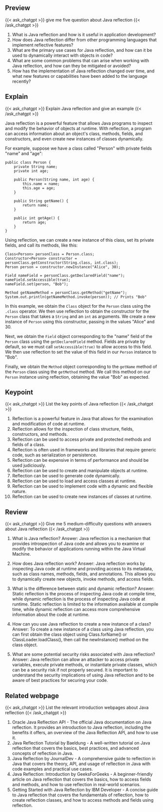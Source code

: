 ## Preview
{{< ask_chatgpt >}}
give me five question about Java reflection
{{< /ask_chatgpt >}}



1. What is Java reflection and how is it useful in application development?
2. How does Java reflection differ from other programming languages that implement reflective features?
3. What are the primary use cases for Java reflection, and how can it be used to dynamically interact with objects in code?
4. What are some common problems that can arise when working with Java reflection, and how can they be mitigated or avoided?
5. How has the implementation of Java reflection changed over time, and what new features or capabilities have been added to the language recently?   

## Explain
{{< ask_chatgpt >}}
Explain Java reflection and give an example
{{< /ask_chatgpt >}}



Java reflection is a powerful feature that allows Java programs to inspect and modify the behavior of objects at runtime. With reflection, a program can access information about an object's class, methods, fields, and constructors, and even create new instances of classes dynamically.

For example, suppose we have a class called "Person" with private fields "name" and "age":

```
public class Person {
    private String name;
    private int age;

    public Person(String name, int age) {
        this.name = name;
        this.age = age;
    }

    public String getName() {
        return name;
    }

    public int getAge() {
        return age;
    }
}
```

Using reflection, we can create a new instance of this class, set its private fields, and call its methods, like this:

```
Class<Person> personClass = Person.class;
Constructor<Person> constructor = personClass.getConstructor(String.class, int.class);
Person person = constructor.newInstance("Alice", 30);

Field nameField = personClass.getDeclaredField("name");
nameField.setAccessible(true);
nameField.set(person, "Bob");

Method getNameMethod = personClass.getMethod("getName");
System.out.println(getNameMethod.invoke(person)); // Prints "Bob"
```

In this example, we obtain the `Class` object for the `Person` class using the `.class` operator. We then use reflection to obtain the constructor for the `Person` class that takes a `String` and an `int` as arguments. We create a new instance of `Person` using this constructor, passing in the values "Alice" and 30.

Next, we obtain the `Field` object corresponding to the "name" field of the `Person` class using the `getDeclaredField` method. Fields are private by default, so we must call `setAccessible(true)` to allow access to this field. We then use reflection to set the value of this field in our `Person` instance to "Bob".

Finally, we obtain the `Method` object corresponding to the `getName` method of the `Person` class using the `getMethod` method. We call this method on our `Person` instance using reflection, obtaining the value "Bob" as expected.   

## Keypoint
{{< ask_chatgpt >}}
List the key points of Java reflection
{{< /ask_chatgpt >}}



1. Reflection is a powerful feature in Java that allows for the examination and modification of code at runtime.
2. Reflection allows for the inspection of class structure, fields, constructors, and methods.
3. Reflection can be used to access private and protected methods and fields of a class.
4. Reflection is often used in frameworks and libraries that require generic code, such as serialization or persistence.
5. Reflection can be expensive in terms of performance and should be used judiciously.
6. Reflection can be used to create and manipulate objects at runtime.
7. Reflection can be used to generate code dynamically.
8. Reflection can be used to load and access classes at runtime.
9. Reflection can be used to implement code with a dynamic and flexible nature.
10. Reflection can be used to create new instances of classes at runtime.   

## Review
{{< ask_chatgpt >}}
Give me 5 medium-difficulty questions with answers about Java reflection
{{< /ask_chatgpt >}}



1. What is Java reflection?
Answer: Java reflection is a mechanism that provides introspection of Java code and allows you to examine or modify the behavior of applications running within the Java Virtual Machine.

2. How does Java reflection work?
Answer: Java reflection works by inspecting Java code at runtime and providing access to its metadata, such as class names, methods, fields, and annotations. This allows you to dynamically create new objects, invoke methods, and access fields.

3. What is the difference between static and dynamic reflection?
Answer: Static reflection is the process of inspecting Java code at compile time, while dynamic reflection is the process of inspecting Java code at runtime. Static reflection is limited to the information available at compile time, while dynamic reflection can access more comprehensive information about the code at runtime.

4. How can you use Java reflection to create a new instance of a class?
Answer: To create a new instance of a class using Java reflection, you can first obtain the class object using Class.forName() or ClassLoader.loadClass(), then call the newInstance() method on the class object.

5. What are some potential security risks associated with Java reflection?
Answer: Java reflection can allow an attacker to access private variables, execute private methods, or instantiate private classes, which can be a security risk if not properly secured. It is important to understand the security implications of using Java reflection and to be aware of best practices for securing your code.   

## Related webpage
{{< ask_chatgpt >}}
List the relevant introduction webpages about Java reflection
{{< /ask_chatgpt >}}



1. Oracle Java Reflection API - The official Java documentation on Java reflection. It provides an introduction to Java reflection, including the benefits it offers, an overview of the Java Reflection API, and how to use it.
2. Java Reflection Tutorial by Baeldung - A well-written tutorial on Java reflection that covers the basics, best practices, and advanced concepts of reflection in Java.
3. Java Reflection by JournalDev - A comprehensive guide to reflection in Java that covers the theory, API, and usage of reflection in Java with code examples and practical use cases.
4. Java Reflection: Introduction by GeeksForGeeks - A beginner-friendly article on Java reflection that covers the basics, how to access fields and methods, and how to use reflection in real-world scenarios.
5. Getting Started with Java Reflection by IBM Developer - A concise guide to Java reflection that covers the fundamentals of reflection, how to create reflection classes, and how to access methods and fields using reflection.   

